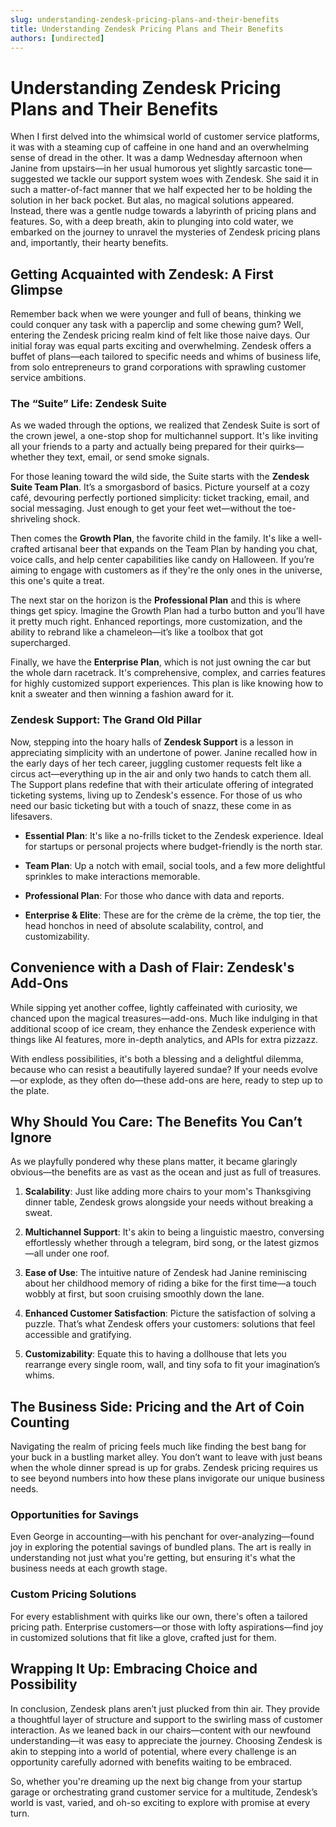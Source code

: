 ```yaml
---
slug: understanding-zendesk-pricing-plans-and-their-benefits
title: Understanding Zendesk Pricing Plans and Their Benefits
authors: [undirected]
---
```



# Understanding Zendesk Pricing Plans and Their Benefits

When I first delved into the whimsical world of customer service platforms, it was with a steaming cup of caffeine in one hand and an overwhelming sense of dread in the other. It was a damp Wednesday afternoon when Janine from upstairs—in her usual humorous yet slightly sarcastic tone—suggested we tackle our support system woes with Zendesk. She said it in such a matter-of-fact manner that we half expected her to be holding the solution in her back pocket. But alas, no magical solutions appeared. Instead, there was a gentle nudge towards a labyrinth of pricing plans and features. So, with a deep breath, akin to plunging into cold water, we embarked on the journey to unravel the mysteries of Zendesk pricing plans and, importantly, their hearty benefits.

## Getting Acquainted with Zendesk: A First Glimpse

Remember back when we were younger and full of beans, thinking we could conquer any task with a paperclip and some chewing gum? Well, entering the Zendesk pricing realm kind of felt like those naive days. Our initial foray was equal parts exciting and overwhelming. Zendesk offers a buffet of plans—each tailored to specific needs and whims of business life, from solo entrepreneurs to grand corporations with sprawling customer service ambitions. 

### The “Suite” Life: Zendesk Suite

As we waded through the options, we realized that Zendesk Suite is sort of the crown jewel, a one-stop shop for multichannel support. It's like inviting all your friends to a party and actually being prepared for their quirks—whether they text, email, or send smoke signals. 

For those leaning toward the wild side, the Suite starts with the **Zendesk Suite Team Plan**. It’s a smorgasbord of basics. Picture yourself at a cozy café, devouring perfectly portioned simplicity: ticket tracking, email, and social messaging. Just enough to get your feet wet—without the toe-shriveling shock.

Then comes the **Growth Plan**, the favorite child in the family. It's like a well-crafted artisanal beer that expands on the Team Plan by handing you chat, voice calls, and help center capabilities like candy on Halloween. If you’re aiming to engage with customers as if they're the only ones in the universe, this one's quite a treat.

The next star on the horizon is the **Professional Plan** and this is where things get spicy. Imagine the Growth Plan had a turbo button and you’ll have it pretty much right. Enhanced reportings, more customization, and the ability to rebrand like a chameleon—it’s like a toolbox that got supercharged.

Finally, we have the **Enterprise Plan**, which is not just owning the car but the whole darn racetrack. It's comprehensive, complex, and carries features for highly customized support experiences. This plan is like knowing how to knit a sweater and then winning a fashion award for it.

### Zendesk Support: The Grand Old Pillar

Now, stepping into the hoary halls of **Zendesk Support** is a lesson in appreciating simplicity with an undertone of power. Janine recalled how in the early days of her tech career, juggling customer requests felt like a circus act—everything up in the air and only two hands to catch them all. The Support plans redefine that with their articulate offering of integrated ticketing systems, living up to Zendesk's essence. For those of us who need our basic ticketing but with a touch of snazz, these come in as lifesavers.

- **Essential Plan**: It's like a no-frills ticket to the Zendesk experience. Ideal for startups or personal projects where budget-friendly is the north star.
  
- **Team Plan**: Up a notch with email, social tools, and a few more delightful sprinkles to make interactions memorable.

- **Professional Plan**: For those who dance with data and reports.

- **Enterprise & Elite**: These are for the crème de la crème, the top tier, the head honchos in need of absolute scalability, control, and customizability.

## Convenience with a Dash of Flair: Zendesk's Add-Ons

While sipping yet another coffee, lightly caffeinated with curiosity, we chanced upon the magical treasures—add-ons. Much like indulging in that additional scoop of ice cream, they enhance the Zendesk experience with things like AI features, more in-depth analytics, and APIs for extra pizzazz.

With endless possibilities, it's both a blessing and a delightful dilemma, because who can resist a beautifully layered sundae? If your needs evolve—or explode, as they often do—these add-ons are here, ready to step up to the plate.

## Why Should You Care: The Benefits You Can’t Ignore

As we playfully pondered why these plans matter, it became glaringly obvious—the benefits are as vast as the ocean and just as full of treasures.

1. **Scalability**: Just like adding more chairs to your mom's Thanksgiving dinner table, Zendesk grows alongside your needs without breaking a sweat.

2. **Multichannel Support**: It's akin to being a linguistic maestro, conversing effortlessly whether through a telegram, bird song, or the latest gizmos—all under one roof.

3. **Ease of Use**: The intuitive nature of Zendesk had Janine reminiscing about her childhood memory of riding a bike for the first time—a touch wobbly at first, but soon cruising smoothly down the lane.

4. **Enhanced Customer Satisfaction**: Picture the satisfaction of solving a puzzle. That’s what Zendesk offers your customers: solutions that feel accessible and gratifying.

5. **Customizability**: Equate this to having a dollhouse that lets you rearrange every single room, wall, and tiny sofa to fit your imagination’s whims.

## The Business Side: Pricing and the Art of Coin Counting

Navigating the realm of pricing feels much like finding the best bang for your buck in a bustling market alley. You don’t want to leave with just beans when the whole dinner spread is up for grabs. Zendesk pricing requires us to see beyond numbers into how these plans invigorate our unique business needs.

### Opportunities for Savings

Even George in accounting—with his penchant for over-analyzing—found joy in exploring the potential savings of bundled plans. The art is really in understanding not just what you're getting, but ensuring it's what the business needs at each growth stage.

### Custom Pricing Solutions

For every establishment with quirks like our own, there's often a tailored pricing path. Enterprise customers—or those with lofty aspirations—find joy in customized solutions that fit like a glove, crafted just for them.

## Wrapping It Up: Embracing Choice and Possibility

In conclusion, Zendesk plans aren’t just plucked from thin air. They provide a thoughtful layer of structure and support to the swirling mass of customer interaction. As we leaned back in our chairs—content with our newfound understanding—it was easy to appreciate the journey. Choosing Zendesk is akin to stepping into a world of potential, where every challenge is an opportunity carefully adorned with benefits waiting to be embraced. 

So, whether you're dreaming up the next big change from your startup garage or orchestrating grand customer service for a multitude, Zendesk’s world is vast, varied, and oh-so exciting to explore with promise at every turn.
